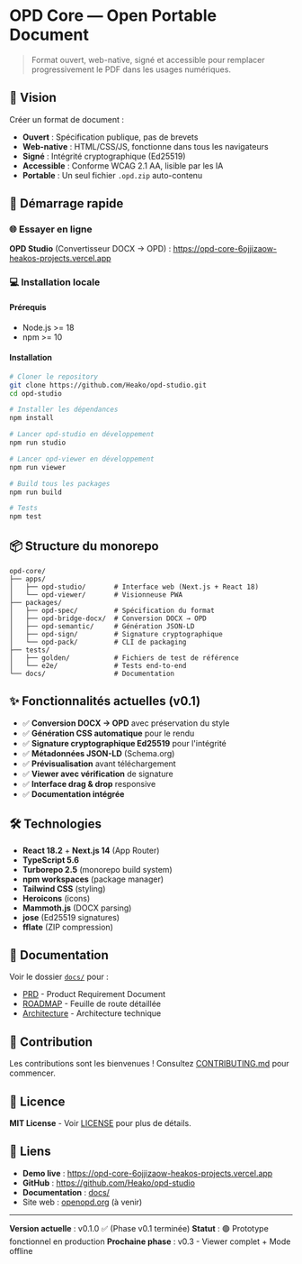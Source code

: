 # OPD Core — Open Portable Document

> Format ouvert, web-native, signé et accessible pour remplacer progressivement le PDF dans les usages numériques.

## 🎯 Vision

Créer un format de document :
- **Ouvert** : Spécification publique, pas de brevets
- **Web-native** : HTML/CSS/JS, fonctionne dans tous les navigateurs
- **Signé** : Intégrité cryptographique (Ed25519)
- **Accessible** : Conforme WCAG 2.1 AA, lisible par les IA
- **Portable** : Un seul fichier `.opd.zip` auto-contenu

## 🚀 Démarrage rapide

### 🌐 Essayer en ligne

**OPD Studio** (Convertisseur DOCX → OPD) : https://opd-core-6ojjizaow-heakos-projects.vercel.app

### 💻 Installation locale

#### Prérequis

- Node.js >= 18
- npm >= 10

#### Installation

```bash
# Cloner le repository
git clone https://github.com/Heako/opd-studio.git
cd opd-studio

# Installer les dépendances
npm install

# Lancer opd-studio en développement
npm run studio

# Lancer opd-viewer en développement
npm run viewer

# Build tous les packages
npm run build

# Tests
npm test
```

## 📦 Structure du monorepo

```
opd-core/
├── apps/
│   ├── opd-studio/       # Interface web (Next.js + React 18)
│   └── opd-viewer/       # Visionneuse PWA
├── packages/
│   ├── opd-spec/         # Spécification du format
│   ├── opd-bridge-docx/  # Conversion DOCX → OPD
│   ├── opd-semantic/     # Génération JSON-LD
│   ├── opd-sign/         # Signature cryptographique
│   └── opd-pack/         # CLI de packaging
├── tests/
│   ├── golden/           # Fichiers de test de référence
│   └── e2e/              # Tests end-to-end
└── docs/                 # Documentation
```

## ✨ Fonctionnalités actuelles (v0.1)

- ✅ **Conversion DOCX → OPD** avec préservation du style
- ✅ **Génération CSS automatique** pour le rendu
- ✅ **Signature cryptographique Ed25519** pour l'intégrité
- ✅ **Métadonnées JSON-LD** (Schema.org)
- ✅ **Prévisualisation** avant téléchargement
- ✅ **Viewer avec vérification** de signature
- ✅ **Interface drag & drop** responsive
- ✅ **Documentation intégrée**

## 🛠️ Technologies

- **React 18.2** + **Next.js 14** (App Router)
- **TypeScript 5.6**
- **Turborepo 2.5** (monorepo build system)
- **npm workspaces** (package manager)
- **Tailwind CSS** (styling)
- **Heroicons** (icons)
- **Mammoth.js** (DOCX parsing)
- **jose** (Ed25519 signatures)
- **fflate** (ZIP compression)

## 📖 Documentation

Voir le dossier [`docs/`](./docs/) pour :
- [PRD](./docs/PRD.md) - Product Requirement Document
- [ROADMAP](./docs/ROADMAP.md) - Feuille de route détaillée
- [Architecture](./docs/architecture.md) - Architecture technique

## 🤝 Contribution

Les contributions sont les bienvenues ! Consultez [CONTRIBUTING.md](./CONTRIBUTING.md) pour commencer.

## 📜 Licence

**MIT License** - Voir [LICENSE](./LICENSE) pour plus de détails.

## 🔗 Liens

- **Demo live** : https://opd-core-6ojjizaow-heakos-projects.vercel.app
- **GitHub** : https://github.com/Heako/opd-studio
- **Documentation** : [docs/](./docs/)
- Site web : [openopd.org](https://openopd.org) (à venir)

---

**Version actuelle** : v0.1.0 ✅ (Phase v0.1 terminée)
**Statut** : 🟢 Prototype fonctionnel en production
**Prochaine phase** : v0.3 - Viewer complet + Mode offline

